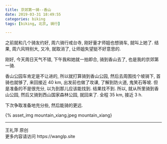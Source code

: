 ```yaml
---
title: 京郊第一骑--香山 
date: 2019-03-31 18:49:55
categories: biking
tags: [biking, 北京, 骑行]

---
```


之前就和几个骑友约好, 周六骑行戒台寺, 刚好量才师姐也想骑车, 就叫上她了. 结果, 周六风特别大, 又冷, 就取消了, 让师姐失望挺不好意思的. 

刚好, 今天周日天气不错, 下午我和她就一拍即合, 骑到香山去了, 也是我的京郊第一骑.  

<!--more-->



香山公园车肯定是不让进的, 所以就打算骑到香山公园, 然后去周围找个坡骑下, 首骑也就够了, 来回接近 40 km, 出发前也做了攻课, 了解到防火道, 鬼笑石等坡. 但是准备的不是很充分, 以为到那儿应该能找到. 结果找不到. 所以, 就从所里骑到香山公园, 然后又骑到西山国家森林公园, 就回来了. 全程 35 km, 接近 3 h. 



下次争取准备地充分些, 然后能骑的更远. 



{% asset_img mountain_xiang.jpeg mountain_xiang}





<hr>
 王礼萍  原创<br>
 更多内容请访问 https://wanglp.site <br>

